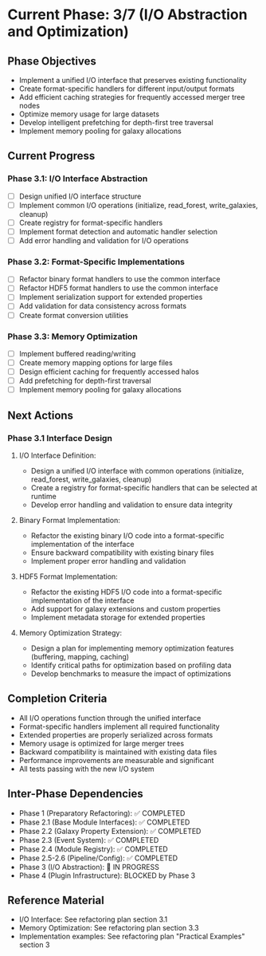<!-- Purpose: Current project phase context -->
<!-- Update Rules:
- 500-word limit! 
- Include: 
  • Phase objectives
  • Current progress as a checklist (keep short)
  • Next actions (more detail - 2-3 sentences)
  • Completion criteria 
  • Inter-phase dependencies
- At major phase completion archive as phase-[X].md and refresh for next phase
-->

# Current Phase: 3/7 (I/O Abstraction and Optimization)

## Phase Objectives
- Implement a unified I/O interface that preserves existing functionality
- Create format-specific handlers for different input/output formats
- Add efficient caching strategies for frequently accessed merger tree nodes
- Optimize memory usage for large datasets
- Develop intelligent prefetching for depth-first tree traversal
- Implement memory pooling for galaxy allocations

## Current Progress

### Phase 3.1: I/O Interface Abstraction
- [ ] Design unified I/O interface structure
- [ ] Implement common I/O operations (initialize, read_forest, write_galaxies, cleanup)
- [ ] Create registry for format-specific handlers
- [ ] Implement format detection and automatic handler selection
- [ ] Add error handling and validation for I/O operations

### Phase 3.2: Format-Specific Implementations
- [ ] Refactor binary format handlers to use the common interface
- [ ] Refactor HDF5 format handlers to use the common interface
- [ ] Implement serialization support for extended properties
- [ ] Add validation for data consistency across formats
- [ ] Create format conversion utilities

### Phase 3.3: Memory Optimization
- [ ] Implement buffered reading/writing
- [ ] Create memory mapping options for large files
- [ ] Design efficient caching for frequently accessed halos
- [ ] Add prefetching for depth-first traversal
- [ ] Implement memory pooling for galaxy allocations

## Next Actions

### Phase 3.1 Interface Design
1. I/O Interface Definition:
   - Design a unified I/O interface with common operations (initialize, read_forest, write_galaxies, cleanup)
   - Create a registry for format-specific handlers that can be selected at runtime
   - Develop error handling and validation to ensure data integrity

2. Binary Format Implementation:
   - Refactor the existing binary I/O code into a format-specific implementation of the interface
   - Ensure backward compatibility with existing binary files
   - Implement proper error handling and validation

3. HDF5 Format Implementation:
   - Refactor the existing HDF5 I/O code into a format-specific implementation of the interface
   - Add support for galaxy extensions and custom properties
   - Implement metadata storage for extended properties

4. Memory Optimization Strategy:
   - Design a plan for implementing memory optimization features (buffering, mapping, caching)
   - Identify critical paths for optimization based on profiling data
   - Develop benchmarks to measure the impact of optimizations

## Completion Criteria
- All I/O operations function through the unified interface
- Format-specific handlers implement all required functionality
- Extended properties are properly serialized across formats
- Memory usage is optimized for large merger trees
- Backward compatibility is maintained with existing data files
- Performance improvements are measurable and significant
- All tests passing with the new I/O system

## Inter-Phase Dependencies
- Phase 1 (Preparatory Refactoring): ✅ COMPLETED
- Phase 2.1 (Base Module Interfaces): ✅ COMPLETED
- Phase 2.2 (Galaxy Property Extension): ✅ COMPLETED
- Phase 2.3 (Event System): ✅ COMPLETED
- Phase 2.4 (Module Registry): ✅ COMPLETED
- Phase 2.5-2.6 (Pipeline/Config): ✅ COMPLETED
- Phase 3 (I/O Abstraction): 🔄 IN PROGRESS
- Phase 4 (Plugin Infrastructure): BLOCKED by Phase 3

## Reference Material
- I/O Interface: See refactoring plan section 3.1
- Memory Optimization: See refactoring plan section 3.3
- Implementation examples: See refactoring plan "Practical Examples" section 3